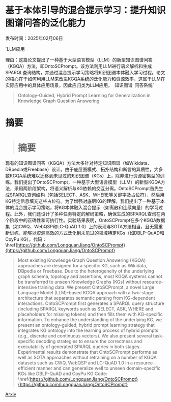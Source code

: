 # 基于本体引导的混合提示学习：提升知识图谱问答的泛化能力

发布时间：2025年02月06日

`LLM应用

理由：这篇论文提出了一种基于大型语言模型（LLM）的新型知识图谱问答（KGQA）方法，即OntoSCPrompt。该方法利用LLM进行语义解析和生成SPARQL查询结构，并通过混合提示学习策略将知识图谱本体融入学习过程。论文的核心在于如何利用LLM来改进KGQA系统的泛化能力和资源效率，这属于LLM在实际应用中的具体应用场景，因此应归类为LLM应用。` `知识图谱` `问答系统`

> Ontology-Guided, Hybrid Prompt Learning for Generalization in Knowledge Graph Question Answering

# 摘要

> # 摘要
现有的知识图谱问答（KGQA）方法大多针对特定知识图谱（如Wikidata、DBpedia或Freebase）设计。由于底层图模式、拓扑结构和断言的异质性，大多数KGQA系统难以迁移到未见过的知识图谱（KGs）上，除非进行资源密集型的训练。我们提出了OntoSCPrompt，一种基于大型语言模型（LLM）的新型KGQA方法，采用两阶段架构，将语义解析与KG依赖的交互分离。OntoSCPrompt首先生成SPARQL查询结构（包括SELECT、ASK、WHERE等关键字及占位符），然后用KG特定信息填充这些占位符。为了增强对底层KG的理解，我们提出了一种基于本体的混合提示学习策略，将KG本体融入混合提示（如离散和连续向量）的学习过程。此外，我们还设计了多种任务特定的解码策略，确保生成的SPARQL查询在两个阶段中的正确性和可执行性。实验结果表明，OntoSCPrompt在多个KGQA数据集（如CWQ、WebQSP和LC-QuAD 1.0）上的表现与SOTA方法相当，且无需重新训练，能够以资源高效的方式泛化到未见过的领域特定KGs（如DBLP-QuAD和CoyPu KG）。代码：\href{https://github.com/LongquanJiang/OntoSCPrompt}{https://github.com/LongquanJiang/OntoSCPrompt}

> Most existing Knowledge Graph Question Answering (KGQA) approaches are designed for a specific KG, such as Wikidata, DBpedia or Freebase. Due to the heterogeneity of the underlying graph schema, topology and assertions, most KGQA systems cannot be transferred to unseen Knowledge Graphs (KGs) without resource-intensive training data. We present OntoSCPrompt, a novel Large Language Model (LLM)-based KGQA approach with a two-stage architecture that separates semantic parsing from KG-dependent interactions. OntoSCPrompt first generates a SPARQL query structure (including SPARQL keywords such as SELECT, ASK, WHERE and placeholders for missing tokens) and then fills them with KG-specific information. To enhance the understanding of the underlying KG, we present an ontology-guided, hybrid prompt learning strategy that integrates KG ontology into the learning process of hybrid prompts (e.g., discrete and continuous vectors). We also present several task-specific decoding strategies to ensure the correctness and executability of generated SPARQL queries in both stages. Experimental results demonstrate that OntoSCPrompt performs as well as SOTA approaches without retraining on a number of KGQA datasets such as CWQ, WebQSP and LC-QuAD 1.0 in a resource-efficient manner and can generalize well to unseen domain-specific KGs like DBLP-QuAD and CoyPu KG Code: \href{https://github.com/LongquanJiang/OntoSCPrompt}{https://github.com/LongquanJiang/OntoSCPrompt}

[Arxiv](https://arxiv.org/abs/2502.03992)